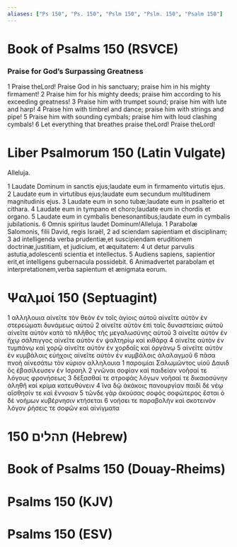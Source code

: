 ```yaml
---
aliases: ["Ps 150", "Ps. 150", "Pslm 150", "Pslm. 150", "Psalm 150"]
---
```



# Book of Psalms 150 (RSVCE)

### Praise for God’s Surpassing Greatness
1 Praise theLord! Praise God in his sanctuary; praise him in his mighty firmament!
2 Praise him for his mighty deeds; praise him according to his exceeding greatness!
3 Praise him with trumpet sound; praise him with lute and harp!
4 Praise him with timbrel and dance; praise him with strings and pipe!
5 Praise him with sounding cymbals; praise him with loud clashing cymbals!
6 Let everything that breathes praise theLord! Praise theLord!


# Liber Psalmorum 150 (Latin Vulgate)

 Alleluja.

1 Laudate Dominum in sanctis ejus;laudate eum in firmamento virtutis ejus.
2 Laudate eum in virtutibus ejus;laudate eum secundum multitudinem magnitudinis ejus.
3 Laudate eum in sono tubæ;laudate eum in psalterio et cithara.
4 Laudate eum in tympano et choro;laudate eum in chordis et organo.
5 Laudate eum in cymbalis benesonantibus;laudate eum in cymbalis jubilationis.
6 Omnis spiritus laudet Dominum!Alleluja.
1 Parabolæ Salomonis, filii David, regis Israël,
2 ad sciendam sapientiam et disciplinam;
3 ad intelligenda verba prudentiæ,et suscipiendam eruditionem doctrinæ,justitiam, et judicium, et æquitatem:
4 ut detur parvulis astutia,adolescenti scientia et intellectus.
5 Audiens sapiens, sapientior erit,et intelligens gubernacula possidebit.
6 Animadvertet parabolam et interpretationem,verba sapientum et ænigmata eorum.


# Ψαλμοί 150 (Septuagint)

1 αλληλουια αἰνεῖτε τὸν θεὸν ἐν τοῖς ἁγίοις αὐτοῦ αἰνεῖτε αὐτὸν ἐν στερεώματι δυνάμεως αὐτοῦ
2 αἰνεῖτε αὐτὸν ἐπὶ ταῖς δυναστείαις αὐτοῦ αἰνεῖτε αὐτὸν κατὰ τὸ πλῆθος τῆς μεγαλωσύνης αὐτοῦ
3 αἰνεῖτε αὐτὸν ἐν ἤχῳ σάλπιγγος αἰνεῖτε αὐτὸν ἐν ψαλτηρίῳ καὶ κιθάρᾳ
4 αἰνεῖτε αὐτὸν ἐν τυμπάνῳ καὶ χορῷ αἰνεῖτε αὐτὸν ἐν χορδαῖς καὶ ὀργάνῳ
5 αἰνεῖτε αὐτὸν ἐν κυμβάλοις εὐήχοις αἰνεῖτε αὐτὸν ἐν κυμβάλοις ἀλαλαγμοῦ
6 πᾶσα πνοὴ αἰνεσάτω τὸν κύριον αλληλουια
1 παροιμίαι Σαλωμῶντος υἱοῦ Δαυιδ ὃς ἐβασίλευσεν ἐν Ισραηλ
2 γνῶναι σοφίαν καὶ παιδείαν νοῆσαί τε λόγους φρονήσεως
3 δέξασθαί τε στροφὰς λόγων νοῆσαί τε δικαιοσύνην ἀληθῆ καὶ κρίμα κατευθύνειν
4 ἵνα δῷ ἀκάκοις πανουργίαν παιδὶ δὲ νέῳ αἴσθησίν τε καὶ ἔννοιαν
5 τῶνδε γὰρ ἀκούσας σοφὸς σοφώτερος ἔσται ὁ δὲ νοήμων κυβέρνησιν κτήσεται
6 νοήσει τε παραβολὴν καὶ σκοτεινὸν λόγον ῥήσεις τε σοφῶν καὶ αἰνίγματα


# 150 תהלים (Hebrew)


# Book of Psalms 150 (Douay-Rheims)


# Psalms 150 (KJV)


# Psalms 150 (ESV)

